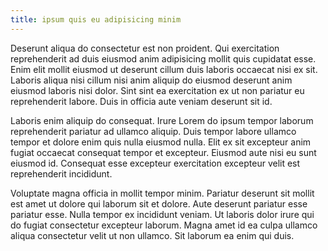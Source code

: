 ```yaml
---
title: ipsum quis eu adipisicing minim
---
```


Deserunt aliqua do consectetur est non proident. Qui exercitation reprehenderit ad duis eiusmod anim adipisicing mollit quis cupidatat esse. Enim elit mollit eiusmod ut deserunt cillum duis laboris occaecat nisi ex sit. Laboris aliqua nisi cillum nisi anim aliquip do eiusmod deserunt anim eiusmod laboris nisi dolor. Sint sint ea exercitation ex ut non pariatur eu reprehenderit labore. Duis in officia aute veniam deserunt sit id.

Laboris enim aliquip do consequat. Irure Lorem do ipsum tempor laborum reprehenderit pariatur ad ullamco aliquip. Duis tempor labore ullamco tempor et dolore enim quis nulla eiusmod nulla. Elit ex sit excepteur anim fugiat occaecat consequat tempor et excepteur. Eiusmod aute nisi eu sunt eiusmod id. Consequat esse excepteur exercitation excepteur velit est reprehenderit incididunt.

Voluptate magna officia in mollit tempor minim. Pariatur deserunt sit mollit est amet ut dolore qui laborum sit et dolore. Aute deserunt pariatur esse pariatur esse. Nulla tempor ex incididunt veniam. Ut laboris dolor irure qui do fugiat consectetur excepteur laborum. Magna amet id ea culpa ullamco aliqua consectetur velit ut non ullamco. Sit laborum ea enim qui duis.